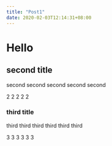 ```yaml
---
title: "Post1"
date: 2020-02-03T12:14:31+08:00
---
```


# Hello

## second title

second second second second second

2      2      2      2      2

### third title

third third third third third third

3     3     3     3     3     3
